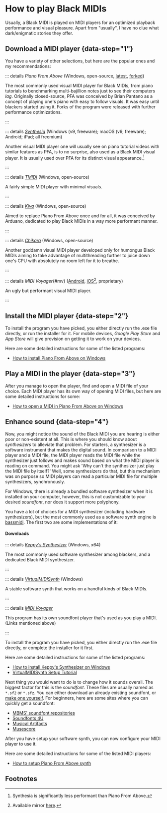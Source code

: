 # How to play Black MIDIs

Usually, a Black MIDI is played on MIDI players for an optimized playback
performance and visual pleasure. Apart from "usually", I have no clue what
dark/enigmatic stories they offer.

## Download a MIDI player {data-step="1"}

You have a variety of other selections, but here are the popular ones and my
recommendations: 

::: details *Piano From Above* (Windows, open-source, [latest][pfa-l], [forked][pfa-f])

The most commonly used visual MIDI player for Black MIDIs, from piano
tutorials to benchmarking multi-bajillion notes just to see their computers
*lag*. Originally closed-source, PFA was conceived by Brian Pantano as a
concept of playing one's piano with easy to follow visuals. It was easy until
blackers started using it. Forks of the program were released with further
performance optimizations.

:::

::: details [*Synthesia*][synthe] (Windows (v9, freeware); macOS (v9, freeware); Android; iPad; all freemium)

Another visual MIDI player one will usually see on piano tutorial videos with
similar features as PFA, is to no surprise, also used as a Black MIDI visual
player. It is usually used over PFA for its distinct visual
appearance.[^f]

:::

::: details [*TMIDI*][tmidi] (Windows, open-source)

A fairly simple MIDI player with minimal visuals.

:::

::: details [*Kiva*][kiva] (Windows, open-source)

Aimed to replace Piano From Above once and for all, it was conceived by
Arduano, dedicated to play Black MIDIs in a way more performant manner.

:::

::: details [*Chikara*][chikar] (Windows, open-source)

Another goddamn visual MIDI player developed only for humongus Black MIDIs
aiming to take advantage of multithreading further to juice down one\'s CPU
with absolutely no room left for it to breathe. 

:::

::: details *MIDI Voyager*{#mv} ([Android][mv-a], [iOS][mv-i][^g], proprietary)

An ugly but performant visual MIDI player.

:::

## Install the MIDI player {data-step="2"}

To install the program you have picked, you either directly run the .exe file
directly, or run the installer for it. For mobile devices, *Google Play
Store* and *App Store* will give provision on getting it to work on your
devices.

Here are some detailed instructions for some of the listed programs: 

- [How to install Piano From Above on Windows](/software/midi-visualizer/piano-from-above.html#installation)

## Play a MIDI in the player {data-step="3"}

After you manage to open the player, find and open a MIDI file of your choice.
Each MIDI player has its own way of opening MIDI files, but here are some
detailed instructions for some:

- [How to open a MIDI in Piano From Above on Windows](/software/midi-visualizer/piano-from-above.html#playing-midi)

## Enhance sound {data-step="4"}

Now, you might notice the sound of the Black MIDI you are hearing is either
poor or non-existent at all. This is where you should know
about *synthesizers* to alleviate that problem. For starters, a synthesizer
is a software instrument that makes the digital sound. In comparison to a
MIDI player and a MIDI file, the MIDI player reads the MIDI file while the
synthesizer just follows and makes sound based on what the MIDI player is
reading on command. You might ask 'Why can't the synthesizer just play the
MIDI file by itself?' Well, some synthesizers do that, but this mechanism was
on purpose so MIDI players can read a particular MIDI file for multiple
synthesizers, synchronously.

For Windows, there is already a bundled software synthesizer when it is
installed on your computer, however, this is not customizable to your
desired *soundfont*, nor does it support more polyphony.

You have a lot of choices for a MIDI synthesizer (including hardware
synthesizers), but the most commonly used as a software synth engine is
[bassmidi][bass]. The first two are some implementations of it:

#### Downloads

::: details [*Keppy's Synthesizer*][kepys] (Windows, x64)

The most commonly used software synthesizer among blackers, and a dedicated
Black MIDI synthesizer.

:::

::: details [*VirtualMIDISynth*][vms] (Windows)

A stable software synth that works on a handful kinds of Black MIDIs.

:::

::: details [*MIDI Voyager*](#mv)

This program has its own soundfont player that's used as you play a MIDI.
(Links mentioned above)

:::

To install the program you have picked, you either directly run the .exe file
directly, or complete the installer for it first. 

Here are some detailed instructions for some of the listed programs: 

- [How to install Keppy's Synthesizer on Windows](/software/synthesizer/keppy-synth.html#installation)
- [VirtualMIDISynth Setup Tutorial][vms-tutorial]

Next thing you would want to do is to change how it sounds overall. The
biggest factor for this is the *soundfont*. These files are usually named as
`*.sf2` or `*.sfz`. You can either download an already existing soundfont,
or [make one yourself](/soundfont/how-to/intro). For beginners, here are some
sites where you can quickly get a soundfont:

- [MBMS' soundfont repositories][mbms]
- [Soundfonts 4U][s4u]
- [Musical Artifacts][ma]
- [Musescore][ms]

After you have setup your software synth, you can now configure your MIDI
player to use it.

Here are some detailed instructions for some of the listed MIDI players: 

- [How to setup Piano From Above synth](/software/midi-visualizer/piano-from-above.html#setting-up-the-synthesizer)

## Footnotes

[^f]: Synthesia is significantly less performant than Piano From Above.
[^g]: Available mirror [here][mv].

[pfa-l]: <https://github.com/brian-pantano/pianofromabove/releases>
[pfa-f]: <https://github.com/khang06/pianofromabove/releases>
[synthe]: <https://synthesiagame.com/download>
[tmidi]: <https://www.grandgent.com/tom/projects/tmidi>
[kiva]: <https://github.com/arduano/Kiva/releases>
[chikar]: <https://github.com/Kaydax/Chikara/releases>
[mv]: <https://blackmidi.neocities.org/download/midivoyager>

[kepys]: <https://github.com/KeppySoftware/OmniMIDI/releases>
[vms]: <https://coolsoft.altervista.org/en/virtualmidisynth>

[mv-a]: <https://play.google.com/store/apps/details?id=com.bytebolt.midiloops>
[mv-i]: <https://apps.APple.com/us/app/midi-voyager/id1265602132>
[bass]: <https://www.un4seen.com/bass.html#addons>

[mbms]: <https://github.com/MyBlackMIDIScore?tab=repositories&q=soundfont&type=source>
[s4u]: <https://sites.google.com/site/soundfonts4u#h.ede42a23878f969_63>
[ma]: <https://musical-artifacts.com/artifacts?order=most_downloaded&tags=piano>
[ms]: <https://musescore.org/en/handbook/3/soundfonts-and-sfz-files#specialised>

[vms-tutorial]: <https://midkar.com/soundfonts/coolsoft.html>